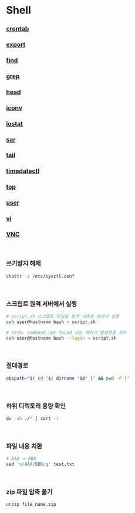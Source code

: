 Shell
===

### [crontab](./crontab/README.md)
### [export](./export/README.md)
### [find](./find/README.md)
### [grep](./grep/README.md)
### [head](./head/README.md)
### [iconv](./iconv/README.md)
### [iostat](./iostat/README.md)
### [sar](./sar/README.md)
### [tail](./tail/README.md)
### [timedatectl](./timedatectl/README.md)
### [top](./top/README.md)
### [user](./user/README.md)
### [vi](./vi/README.md)
### [VNC](./vnc/README.md)

<br>

### 쓰기방지 해제
```sh
chattr -i /etc/sysctl.conf
```

<br>

### 스크립트 원격 서버에서 실행
```sh
# script.sh 스크립트 파일을 원격 서버로 보내서 실행
ssh user@hostname bash < script.sh

# bash: command not found 라는 에러가 발생했을 경우
ssh user@hostname bash --login < script.sh
```

<br>

### 절대경로
```sh
abspath="$( cd "$( dirname "$0" )" && pwd -P )"
```

<br>

### 하위 디렉토리 용량 확인
```sh
du -sh ./* | sort -r
```

<br>

### 파일 내용 치환
```sh
# AAA ➞ BBB
sed 's/AAA/BBB/g' test.txt
```

<br>

### zip 파일 압축 풀기
```sh
unzip file_name.zip
```

<br>
